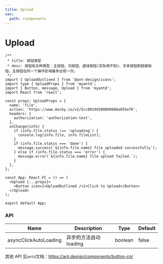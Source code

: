 ```yaml
---
title: Upload
nav:
  path: /components
---
```


# Upload

```tsx
/**
 * title: 按钮类型
 * desc: 按钮有五种类型：主按钮、次按钮、虚线按钮(实际用不到)、文本按钮和链接按钮。主按钮在同一个操作区域最多出现一次。
 */
import { UploadOutlined } from '@ant-design/icons';
import type { UploadProps } from 'myantd';
import { Button, message, Upload } from 'myantd';
import React from 'react';

const props: UploadProps = {
  name: 'file',
  action: 'https://www.mocky.io/v2/5cc8019d300000980a055e76',
  headers: {
    authorization: 'authorization-text',
  },
  onChange(info) {
    if (info.file.status !== 'uploading') {
      console.log(info.file, info.fileList);
    }
    if (info.file.status === 'done') {
      message.success(`${info.file.name} file uploaded successfully`);
    } else if (info.file.status === 'error') {
      message.error(`${info.file.name} file upload failed.`);
    }
  },
};

const App: React.FC = () => (
  <Upload {...props}>
    <Button icon={<UploadOutlined />}>Click to Upload</Button>
  </Upload>
);

export default App;
```

### API

| Name                  | Description            | Type    | Default |
| --------------------- | ---------------------- | ------- | ------- |
| asyncClickAutoLoading | 异步的方法自动 loading | boolean | false   |

其他 API 见`antd`文档：https://ant.design/components/button-cn/
